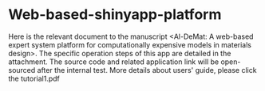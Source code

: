 # Web-based-shinyapp-platform
Here is the relevant document to the manuscript <Al-DeMat: A web-based expert system platform for computationally expensive models in materials design>. The specific operation steps of this app are detailed in the attachment.
The source code and related application link will be open-sourced after the internal test.
More details about users' guide, please click the tutorial1.pdf
